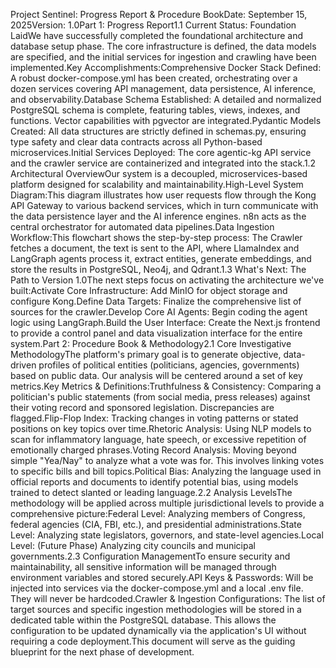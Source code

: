 Project Sentinel: Progress Report & Procedure BookDate: September 15, 2025Version: 1.0Part 1: Progress Report1.1 Current Status: Foundation LaidWe have successfully completed the foundational architecture and database setup phase. The core infrastructure is defined, the data models are specified, and the initial services for ingestion and crawling have been implemented.Key Accomplishments:Comprehensive Docker Stack Defined: A robust docker-compose.yml has been created, orchestrating over a dozen services covering API management, data persistence, AI inference, and observability.Database Schema Established: A detailed and normalized PostgreSQL schema is complete, featuring tables, views, indexes, and functions. Vector capabilities with pgvector are integrated.Pydantic Models Created: All data structures are strictly defined in schemas.py, ensuring type safety and clear data contracts across all Python-based microservices.Initial Services Deployed: The core agentic-kg API service and the crawler service are containerized and integrated into the stack.1.2 Architectural OverviewOur system is a decoupled, microservices-based platform designed for scalability and maintainability.High-Level System Diagram:This diagram illustrates how user requests flow through the Kong API Gateway to various backend services, which in turn communicate with the data persistence layer and the AI inference engines. n8n acts as the central orchestrator for automated data pipelines.Data Ingestion Workflow:This flowchart shows the step-by-step process: The Crawler fetches a document, the text is sent to the API, where LlamaIndex and LangGraph agents process it, extract entities, generate embeddings, and store the results in PostgreSQL, Neo4j, and Qdrant.1.3 What's Next: The Path to Version 1.0The next steps focus on activating the architecture we've built:Activate Core Infrastructure: Add MinIO for object storage and configure Kong.Define Data Targets: Finalize the comprehensive list of sources for the crawler.Develop Core AI Agents: Begin coding the agent logic using LangGraph.Build the User Interface: Create the Next.js frontend to provide a control panel and data visualization interface for the entire system.Part 2: Procedure Book & Methodology2.1 Core Investigative MethodologyThe platform's primary goal is to generate objective, data-driven profiles of political entities (politicians, agencies, governments) based on public data. Our analysis will be centered around a set of key metrics.Key Metrics & Definitions:Truthfulness & Consistency: Comparing a politician's public statements (from social media, press releases) against their voting record and sponsored legislation. Discrepancies are flagged.Flip-Flop Index: Tracking changes in voting patterns or stated positions on key topics over time.Rhetoric Analysis: Using NLP models to scan for inflammatory language, hate speech, or excessive repetition of emotionally charged phrases.Voting Record Analysis: Moving beyond simple "Yea/Nay" to analyze what a vote was for. This involves linking votes to specific bills and bill topics.Political Bias: Analyzing the language used in official reports and documents to identify potential bias, using models trained to detect slanted or leading language.2.2 Analysis LevelsThe methodology will be applied across multiple jurisdictional levels to provide a comprehensive picture:Federal Level: Analyzing members of Congress, federal agencies (CIA, FBI, etc.), and presidential administrations.State Level: Analyzing state legislators, governors, and state-level agencies.Local Level: (Future Phase) Analyzing city councils and municipal governments.2.3 Configuration ManagementTo ensure security and maintainability, all sensitive information will be managed through environment variables and stored securely.API Keys & Passwords: Will be injected into services via the docker-compose.yml and a local .env file. They will never be hardcoded.Crawler & Ingestion Configurations: The list of target sources and specific ingestion methodologies will be stored in a dedicated table within the PostgreSQL database. This allows the configuration to be updated dynamically via the application's UI without requiring a code deployment.This document will serve as the guiding blueprint for the next phase of development.
